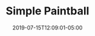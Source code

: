 ---
title: "Simple Paintball"
image_url: "/images/simplepaintball.png"
redirect_url: "https://github.com/jakeryang/SimplePaintball/"
description: "A Paintball plugin for Spigot Minecraft Servers"
stack: ["Java", "Maven", "Travis CI"]
date: 2019-07-15T12:09:01-05:00
---
